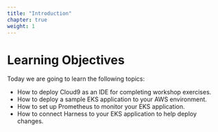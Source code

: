 ```yaml
---
title: "Introduction"
chapter: true
weight: 1
---
```


# Learning Objectives
Today we are going to learn the following topics:

- How to deploy Cloud9 as an IDE for completing workshop exercises.
- How to deploy a sample EKS application to your AWS environment.
- How to set up Prometheus to monitor your EKS application.
- How to connect Harness to your EKS application to help deploy changes.

